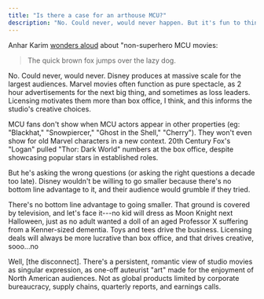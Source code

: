 ```yaml
---
title: "Is there a case for an arthouse MCU?"
description: "No. Could never, would never happen. But it's fun to think about."
---
```

Anhar Karim [wonders aloud](https://www.tiktok.com/@reliablenarrator/video/7079493111071804718) about "non-superhero MCU movies:

> The quick brown fox jumps over the lazy dog.

No. Could never, would never. Disney produces at massive scale for the largest audiences. Marvel movies often function as pure spectacle, as 2 hour advertisements for the next big thing, and sometimes as loss leaders. Licensing motivates them more than box office, I think, and this informs the studio's  creative choices.<!--more-->

MCU fans don't show when MCU actors appear in other properties (eg: "Blackhat," "Snowpiercer," "Ghost in the Shell," "Cherry"). They won't even show for old Marvel characters in a new context. 20th Century Fox's "Logan" pulled "Thor: Dark World" numbers at the box office, despite showcasing popular stars in established roles.

But he's asking the wrong questions (or asking the right questions a decade too late). Disney wouldn't be willing to go smaller because there's no bottom line advantage to it, and their audience would grumble if they tried.

There's no bottom line advantage to going smaller. That ground is covered by television, and let's face it---no kid will dress as Moon Knight next Halloween, just as no adult wanted a doll of an aged Professor X suffering from a Kenner-sized dementia. Toys and tees drive the business. Licensing deals will always be more lucrative than box office, and that drives creative, sooo...no

Well, [the disconnect]. There's a persistent, romantic view of studio movies as singular expression, as one-off auteurist "art" made for the enjoyment of North American audiences. Not as global products limited by corporate bureaucracy, supply chains, quarterly reports, and earnings calls.
